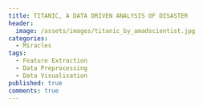 ```yaml
---
title: TITANIC, A DATA DRIVEN ANALYSIS OF DISASTER
header:
  image: /assets/images/titanic_by_amadscientist.jpg
categories:
  - Miracles
tags:
  - Feature Extraction
  - Data Preprocessing
  - Data Visualisation
published: true
comments: true
---
```

